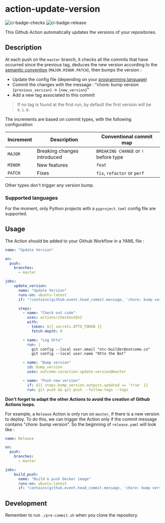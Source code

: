 # action-update-version
![ci-badge-checks](https://github.com/outcome-co/action-update-version/workflows/Checks/badge.svg) ![ci-badge-release](https://github.com/outcome-co/action-update-version/workflows/Release/badge.svg)

This Github Action automatically updates the versions of your repositories.

## Description

At each push on the `master` branch, it checks all the commits that have occurred since the previous tag, deduces the new version according to the [semantic convention](https://semver.org/) (`MAJOR.MINOR.PATCH`), then bumps the version :
- Update the config file (depending on your [programming language](https://github.com/outcome-co/action-update-version#supported-languages))
- Commit the changes with the message : "chore: bump version `{previous_version}` &rarr; `{new_version}`"
- Add a new tag associated to this commit

> If no tag is found at the first run, by default the first version will be `0.1.0`.

The increments are based on commit types, with the following configuration: 

| Increment | Description                 | Conventional commit map             |
| --------- | --------------------------- | ----------------------------------- |
| `MAJOR`   | Breaking changes introduced | `BREAKING CHANGE` or `!` before type|
| `MINOR`   | New features                | `feat`                              |
| `PATCH`   | Fixes                       | `fix`, `refactor` or `perf`         |

Other types don't trigger any version bump.

### Supported languages

For the moment, only Python projects with a `pyproject.toml` config file are supported.

## Usage

The Action should be added to your Github Workflow in a YAML file : 

```yaml
name: "Update Version"

on:
  push:
    branches:
      - master

jobs:
    update_version:
      name: "Update Version"
      runs-on: ubuntu-latest
      if: "!contains(github.event.head_commit.message, 'chore: bump version')"

      steps:
        - name: "Check out code"
          uses: actions/checkout@v2
          with:
            token: ${{ secrets.OTTO_TOKEN }}
            fetch-depth: 0

        - name: "Log Otto"
          run: |
            git config --local user.email "otc-builder@outcome.co"
            git config --local user.name "Otto the Bot"

        - name: "Bump version"
          id: bump_version
          uses: outcome-co/action-update-version@master

        - name: "Push new version"
          if: ${{ steps.bump_version.outputs.updated == 'true' }}
          run: git push && git push --follow-tags --tags
```

**Don't forget to adapt the other Actions to avoid the creation of Github Actions loops.**

For example, a `Release` Action is only run on `master`, if there is a new version to deploy.
To do this, we can trigger the Action only if the commit message contains "chore: bump version". So the beginning of `release.yaml` will look like :

```yaml
name: Release

on:
  push:
    branches:
      - master

jobs:
    build_push:
      name: "Build & push Docker image"
      runs-on: ubuntu-latest
      if: "contains(github.event.head_commit.message, 'chore: bump version')"
```

## Development

Remember to run `./pre-commit.sh` when you clone the repository.
